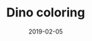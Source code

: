 ---
title: Dino coloring
date: '2019-02-05'
thumb_image: images/mar-4yo/4-mar-dino-coloring.jpg
thumb_image_alt: Dino coloring
image: images/mar-4yo/4-mar-dino-coloring.jpg
image_alt: Dino coloring
template: project
---	